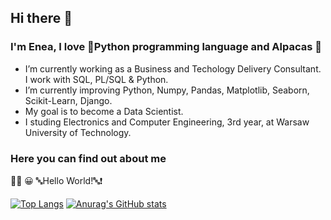 ## Hi there 👋
### I'm Enea, I love 🐍Python programming language and Alpacas 🦙

- I’m currently working as a Business and Techology Delivery Consultant. I work with SQL, PL/SQL & Python.
- I’m currently improving Python, Numpy, Pandas, Matplotlib, Seaborn, Scikit-Learn, Django.
- My goal is to become a Data Scientist.
- I studing Electronics and Computer Engineering, 3rd year, at Warsaw University of Technology.

### Here you can find out about me   
👨‍💻 😀 🔤Hello World!🔤❗️

[![Top Langs](https://github-readme-stats.vercel.app/api/top-langs/?username=eneajorgji&langs_count=6&theme=tokyonight )](https://github.com/anuraghazra/github-readme-stats)
[![Anurag's GitHub stats](https://github-readme-stats.vercel.app/api?username=eneajorgji&include_all_commits&show_icon=true&count_private=true&theme=tokyonight&show_icons=true )](https://github.com/anuraghazra/github-readme-stats)
